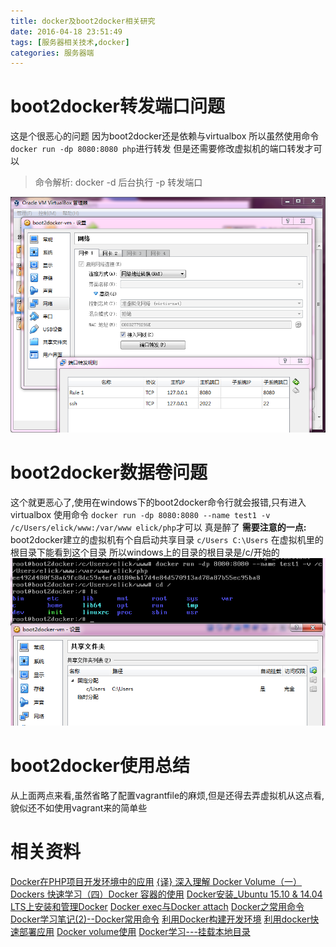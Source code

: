 ```yaml
---
title: docker及boot2docker相关研究
date: 2016-04-18 23:51:49
tags: [服务器相关技术,docker]
categories: 服务器端
---
```

# boot2docker转发端口问题
  这是个很恶心的问题 因为boot2docker还是依赖与virtualbox 所以虽然使用命令 `docker run -dp 8080:8080 php`进行转发 但是还需要修改虚拟机的端口转发才可以 
  > 命令解析:
  docker -d 后台执行 -p 转发端口

  ![虚拟机转发端口](/image/16-4/2.png)

<!--more-->

# boot2docker数据卷问题 
  这个就更恶心了,使用在windows下的boot2docker命令行就会报错,只有进入virtualbox 使用命令 `docker run -dp 8080:8080 --name test1 -v /c/Users/elick/www:/var/www elick/php`才可以 真是醉了
  **需要注意的一点:** boot2docker建立的虚拟机有个自启动共享目录 `c/Users C:\Users` 在虚拟机里的根目录下能看到这个目录 所以windows上的目录的根目录是/c/开始的
![共享目录](/image/16-4/3.png)

# boot2docker使用总结
  从上面两点来看,虽然省略了配置vagrantfile的麻烦,但是还得去弄虚拟机从这点看,貌似还不如使用vagrant来的简单些


# 相关资料
[Docker在PHP项目开发环境中的应用](http://avnpc.com/pages/build-php-develop-env-by-docker)
[{译} 深入理解 Docker Volume（一）](http://www.tuicool.com/articles/uYzeAnz)
[Dockers 快速学习（四）Docker 容器的使用](http://my.oschina.net/mfk123/blog/292425)
[Docker安装_Ubuntu 15.10 & 14.04 LTS上安装和管理Docker](http://www.linuxdown.net/install/soft/2016/0303/4906.html)
[Docker exec与Docker attach](http://blog.csdn.net/halcyonbaby/article/details/46884605)
[Docker之常用命令](http://blog.chinaunix.net/uid-10915175-id-4443127.html)
[Docker学习笔记(2)--Docker常用命令](http://www.tuicool.com/articles/7V7vYn)
[利用Docker构建开发环境](http://tech.uc.cn/?p=2726)
[利用docker快速部署应用](http://snoopyxdy.blog.163.com/blog/static/6011744020147187542090)
[Docker volume使用](http://blog.csdn.net/junjun16818/article/details/30655543)
[Docker学习---挂载本地目录](http://my.oschina.net/piorcn/blog/324202)